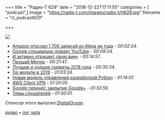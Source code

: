 +++
title = "Радио-Т 629"
date = "2018-12-22T17:11:55"
categories = [ "podcast",]
image = "https://radio-t.com/images/radio-t/rt629.jpg"
filename = "rt_podcast629"

+++

![](https://radio-t.com/images/radio-t/rt629.jpg)

- [Amazon отослал 1,700 записей из Alexa не туда](https://threatpost.com/amazon-1700-alexa-voice-recordings/140201/) - *00:02:24*.
- [Google специально ломает YouTube](https://www.developer-tech.com/news/2018/dec/20/edge-developer-google-youtube-chrome-browsers/) - *00:09:24*.
- [И активно отрицает свою вину](https://www.theverge.com/2018/12/19/18148736/google-youtube-microsoft-edge-intern-claims) - *00:14:57*.
- [Прощай Mongo](https://www.theguardian.com/info/2018/nov/30/bye-bye-mongo-hello-postgres) - *00:21:47*.
- [Лучшие и худшие гаджеты 2018 года](https://techcrunch.com/2018/12/21/the-best-and-worst-gadgets-of-2018/) - *00:35:34*.
- [Go модули в 2019](https://blog.golang.org/modules2019) - *01:03:24*.
- [Новая модель управления разработкой Python](http://www.opennet.ru/opennews/art.shtml?num=49811) - *01:14:01*.
- [AWS Client VPN](https://docs.aws.amazon.com/vpn/latest/clientvpn-admin/what-is.html) - *01:20:05*.
- [Google перенёс закрытие Google+](http://www.opennet.ru/opennews/art.shtml?num=49758) - *01:33:59*.
- [Темы слушателей](https://radio-t.com/p/2018/12/18/prep-629/) - *01:40:01*.

*Спонсор этого выпуска [DigitalOcean](https://www.digitalocean.com)*


[аудио](https://cdn.radio-t.com/rt_podcast629.mp3) • [лог чата](http://chat.radio-t.com/logs/radio-t-629.html)
<audio src="https://cdn.radio-t.com/rt_podcast629.mp3" preload="none"></audio>
